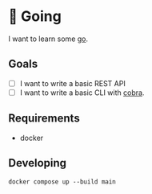# 🐹 Going

I want to learn some [go](https://golang.org/).

## Goals

- [ ] I want to write a basic REST API
- [ ] I want to write a basic CLI with [cobra](https://github.com/spf13/cobra).

## Requirements

- docker

## Developing

```
docker compose up --build main
```
